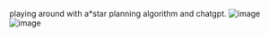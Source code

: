 playing around with a*star planning algorithm and chatgpt.
![image](https://github.com/user-attachments/assets/b8bf08c1-7b0c-4925-a4b7-032beae1e581)
![image](https://github.com/user-attachments/assets/7a6654df-a1f0-4a5a-8b28-911b68675aa5)
